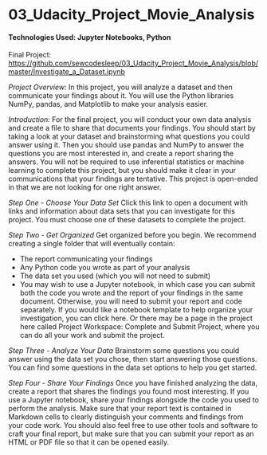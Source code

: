 # 03_Udacity_Project_Movie_Analysis
#### Technologies Used: Jupyter Notebooks, Python

Final Project: https://github.com/sewcodesleep/03_Udacity_Project_Movie_Analysis/blob/master/Investigate_a_Dataset.ipynb

*Project Overview:*
In this project, you will analyze a dataset and then communicate your findings about it. You will use the Python libraries NumPy, pandas, and Matplotlib to make your analysis easier.

*Introduction:*
For the final project, you will conduct your own data analysis and create a file to share that documents your findings. You should start by taking a look at your dataset and brainstorming what questions you could answer using it. Then you should use pandas and NumPy to answer the questions you are most interested in, and create a report sharing the answers. You will not be required to use inferential statistics or machine learning to complete this project, but you should make it clear in your communications that your findings are tentative. This project is open-ended in that we are not looking for one right answer.

*Step One - Choose Your Data Set*
Click this link to open a document with links and information about data sets that you can investigate for this project. You must choose one of these datasets to complete the project.

*Step Two - Get Organized*
Get organized before you begin. We recommend creating a single folder that will eventually contain:
   * The report communicating your findings
   * Any Python code you wrote as part of your analysis
   * The data set you used (which you will not need to submit)
   * You may wish to use a Jupyter notebook, in which case you can submit both the code you wrote and the report of your findings in the same document. Otherwise, you will need to submit your report and code separately. If you would like a notebook template to help organize your investigation, you can click here. Or there may be a page in the project here called Project Workspace: Complete and Submit Project, where you can do all your work and submit the project.

*Step Three - Analyze Your Data*
Brainstorm some questions you could answer using the data set you chose, then start answering those questions. You can find some questions in the data set options to help you get started.

*Step Four - Share Your Findings*
Once you have finished analyzing the data, create a report that shares the findings you found most interesting. If you use a Jupyter notebook, share your findings alongside the code you used to perform the analysis. Make sure that your report text is contained in Markdown cells to clearly distinguish your comments and findings from your code work. You should also feel free to use other tools and software to craft your final report, but make sure that you can submit your report as an HTML or PDF file so that it can be opened easily.
